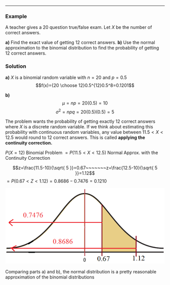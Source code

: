- - -
### Example
A teacher gives a 20 question true/false exam. Let $X$ be the number of correct answers.

**a)** Find the exact value of getting 12 correct answers.
**b)** Use the normal approximation to the binomial distribution to find the probability of getting 12 correct answers.

### Solution
**a)** $X$ is a binomial random variable with $n=20$ and $p=0.5$
$$f(x)={20 \choose 12}0.5^{12}0.5^8=0.1201$$


**b)**
$$\mu=np=20(0.5)=10$$
$$\sigma^2=npq=20(0.5)(0.5)=5$$

The problem wants the probability of getting exactly 12 correct answers where $X$ is a discrete random variable. If we think about estimating this probability with continuous random variables, any value between $11.5< X<12.5$ would round to 12 correct answers. This is called **applying the continuity correction.**

$P(X=12)$                           Binomial Problem
$=P(11.5<X<12.5)$      Normal Approx. with the Continuity Correction

$$z=\frac{11.5-10}{\sqrt{ 5 }}=0.67~~~~~~~z=\frac{12.5-10}{\sqrt{ 5 }}=1.12$$
$=P(0.67<Z<1.12)=0.8686-0.7476=0.1210$

![](./Resources/example_standard_normal_curve.png)

Comparing parts a) and b), the normal distribution is a pretty reasonable approximation of the binomial distributions